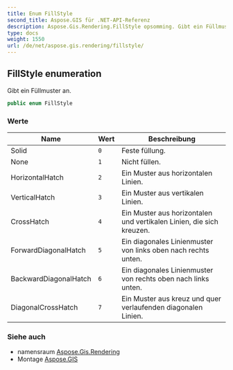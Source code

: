 ```yaml
---
title: Enum FillStyle
second_title: Aspose.GIS für .NET-API-Referenz
description: Aspose.Gis.Rendering.FillStyle opsomming. Gibt ein Füllmuster an.
type: docs
weight: 1550
url: /de/net/aspose.gis.rendering/fillstyle/
---
```

## FillStyle enumeration

Gibt ein Füllmuster an.

```csharp
public enum FillStyle
```

### Werte

| Name | Wert | Beschreibung |
| --- | --- | --- |
| Solid | `0` | Feste füllung. |
| None | `1` | Nicht füllen. |
| HorizontalHatch | `2` | Ein Muster aus horizontalen Linien. |
| VerticalHatch | `3` | Ein Muster aus vertikalen Linien. |
| CrossHatch | `4` | Ein Muster aus horizontalen und vertikalen Linien, die sich kreuzen. |
| ForwardDiagonalHatch | `5` | Ein diagonales Linienmuster von links oben nach rechts unten. |
| BackwardDiagonalHatch | `6` | Ein diagonales Linienmuster von rechts oben nach links unten. |
| DiagonalCrossHatch | `7` | Ein Muster aus kreuz und quer verlaufenden diagonalen Linien. |

### Siehe auch

* namensraum [Aspose.Gis.Rendering](../../aspose.gis.rendering/)
* Montage [Aspose.GIS](../../)


